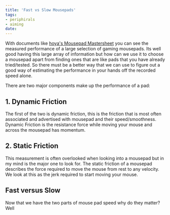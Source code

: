 ```yaml
---
title: 'Fast vs Slow Mousepads'
tags:
- periphirals
- aiming
date: 
---
```


With documents like [hoya's Mousepad Mastersheet](https://bit.ly/30cWlUe)
you can see the measured performance of a large selection of gaming mousepads.
Its well good having this large array of information but
how can we use it to choose a mousepad apart from finding ones that are
like pads that you have already tried/tested.
So there must be a better way that we can use to figure out a good way of
estimating the performance in your hands off the recorded speed alone.

There are two major components make up the performance of a pad:

## 1. Dynamic Friction

The first of the two is dynamic friction,
this is the friction that is most often associated and advertised with
mousepad and their speed/smoothness.
Dynamic Friction is the resistance force while moving your mouse and
across the mousepad has momentum.

## 2. Static Friction

This measurement is often overlooked when looking into a mousepad but
in my mind is the major one to look for.
The static friction of a mousepad describes
the force required to move the mouse from rest to any velocity.
We look at this as the jerk required to start moving your mouse.

## Fast versus Slow

Now that we have the two parts of mouse pad speed why do they matter?
Well
